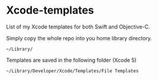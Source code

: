 # Xcode-templates

List of my Xcode templates for both Swift and Objective-C.

Simply copy the whole repo into you home library directory. 

```
~/Library/
```

Templates are saved in the following folder (Xcode 5)

```
~/Library/Developer/Xcode/Templates/File Templates
```
